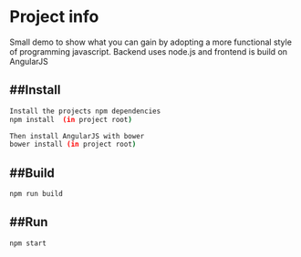 Project info
=========

Small demo to show what you can gain by adopting a more functional style of programming javascript.
Backend uses node.js and frontend is build on AngularJS


##Install
--------------

```sh
Install the projects npm dependencies
npm install  (in project root)

Then install AngularJS with bower
bower install (in project root)
```

##Build
--------------------------
```sh
npm run build
```

##Run
--------------------------
```sh
npm start
```
